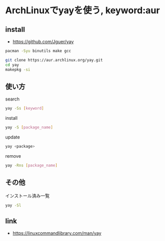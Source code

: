 # ArchLinuxでyayを使う, keyword:aur

## install

* <https://github.com/Jguer/yay>

```bash
pacman -Syu binutils make gcc
```

```bash
git clone https://aur.archlinux.org/yay.git
cd yay
makepkg -si
```

## 使い方

search

```bash
yay -Ss [keyword]
```

install

```bash
yay -S [package_name]
```

update

```bash
yay <package>
```

remove

```bash
yay -Rns [package_name]
```

## その他

インストール済み一覧
```bash
yay -Sl
```

## link

* <https://linuxcommandlibrary.com/man/yay>

<!--
```bash
```
a
-->